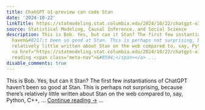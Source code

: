 ```yaml
---
title: ChatGPT o1-preview can code Stan
date: '2024-10-22'
linkTitle: https://statmodeling.stat.columbia.edu/2024/10/22/chatgpt-o1-preview-can-code-stan/
source: Statistical Modeling, Causal Inference, and Social Science
description: This is Bob. Yes, but can it Stan? The first few instantiations of ChatGPT
  haven&#8217;t been so good at Stan. This is perhaps not surprising, because there&#8217;s
  relatively little written about Stan on the web compared to, say, Python, C++, &#8230;
  <a href="https://statmodeling.stat.columbia.edu/2024/10/22/chatgpt-o1-preview-can-code-stan/">Continue
  reading <span class="meta-nav">&#8594;</span></a> ...
disable_comments: true
---
```

This is Bob. Yes, but can it Stan? The first few instantiations of ChatGPT haven&#8217;t been so good at Stan. This is perhaps not surprising, because there&#8217;s relatively little written about Stan on the web compared to, say, Python, C++, &#8230; <a href="https://statmodeling.stat.columbia.edu/2024/10/22/chatgpt-o1-preview-can-code-stan/">Continue reading <span class="meta-nav">&#8594;</span></a> ...